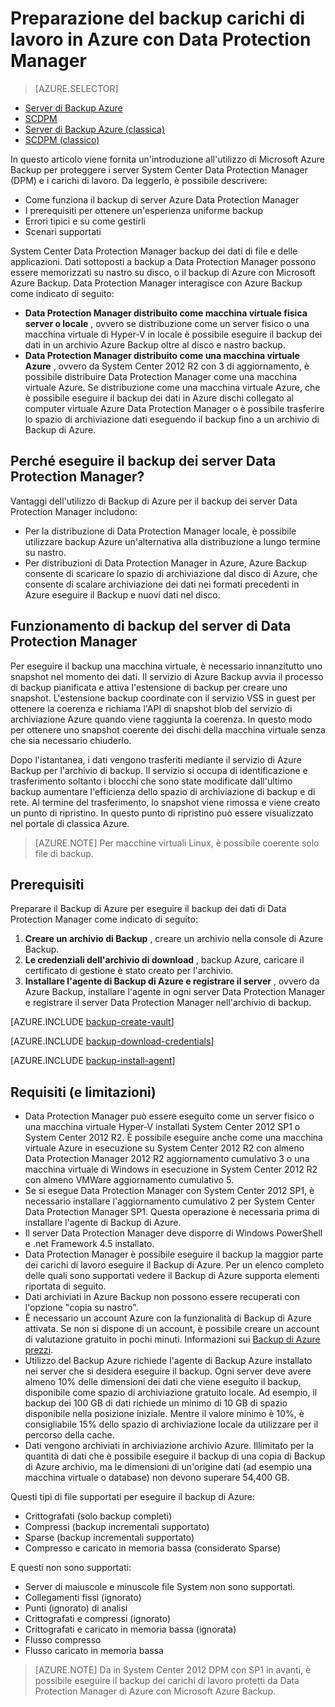 <properties
    pageTitle="Introduzione a backup Data Protection Manager Azure | Microsoft Azure"
    description="Introduzione al backup dei server Data Protection Manager mediante il servizio di Backup di Azure"
    services="backup"
    documentationCenter=""
    authors="Nkolli1"
    manager="shreeshd"
    editor=""
    keywords="System Center Data Protection Manager, gestione di protezione di dati, Data Protection Manager backup"/>

<tags
    ms.service="backup"
    ms.workload="storage-backup-recovery"
    ms.tgt_pltfrm="na"
    ms.devlang="na"
    ms.topic="article"
    ms.date="08/21/2016"
    ms.author="trinadhk;giridham;jimpark;markgal"/>

# <a name="preparing-to-back-up-workloads-to-azure-with-dpm"></a>Preparazione del backup carichi di lavoro in Azure con Data Protection Manager

> [AZURE.SELECTOR]
- [Server di Backup Azure](backup-azure-microsoft-azure-backup.md)
- [SCDPM](backup-azure-dpm-introduction.md)
- [Server di Backup Azure (classica)](backup-azure-microsoft-azure-backup-classic.md)
- [SCDPM (classico)](backup-azure-dpm-introduction-classic.md)


In questo articolo viene fornita un'introduzione all'utilizzo di Microsoft Azure Backup per proteggere i server System Center Data Protection Manager (DPM) e i carichi di lavoro. Da leggerlo, è possibile descrivere:

- Come funziona il backup di server Azure Data Protection Manager
- I prerequisiti per ottenere un'esperienza uniforme backup
- Errori tipici e su come gestirli
- Scenari supportati

System Center Data Protection Manager backup dei dati di file e delle applicazioni. Dati sottoposti a backup a Data Protection Manager possono essere memorizzati su nastro su disco, o il backup di Azure con Microsoft Azure Backup. Data Protection Manager interagisce con Azure Backup come indicato di seguito:

- **Data Protection Manager distribuito come macchina virtuale fisica server o locale** , ovvero se distribuzione come un server fisico o una macchina virtuale di Hyper-V in locale è possibile eseguire il backup dei dati in un archivio Azure Backup oltre al disco e nastro backup.
- **Data Protection Manager distribuito come una macchina virtuale Azure** , ovvero da System Center 2012 R2 con 3 di aggiornamento, è possibile distribuire Data Protection Manager come una macchina virtuale Azure. Se distribuzione come una macchina virtuale Azure, che è possibile eseguire il backup dei dati in Azure dischi collegato al computer virtuale Azure Data Protection Manager o è possibile trasferire lo spazio di archiviazione dati eseguendo il backup fino a un archivio di Backup di Azure.

## <a name="why-backup-your-dpm-servers"></a>Perché eseguire il backup dei server Data Protection Manager?

Vantaggi dell'utilizzo di Backup di Azure per il backup dei server Data Protection Manager includono:

- Per la distribuzione di Data Protection Manager locale, è possibile utilizzare backup Azure un'alternativa alla distribuzione a lungo termine su nastro.
- Per distribuzioni di Data Protection Manager in Azure, Azure Backup consente di scaricare lo spazio di archiviazione dal disco di Azure, che consente di scalare archiviazione dei dati nei formati precedenti in Azure eseguire il Backup e nuovi dati nel disco.

## <a name="how-does-dpm-server-backup-work"></a>Funzionamento di backup del server di Data Protection Manager
Per eseguire il backup una macchina virtuale, è necessario innanzitutto uno snapshot nel momento dei dati. Il servizio di Azure Backup avvia il processo di backup pianificata e attiva l'estensione di backup per creare uno snapshot. L'estensione backup coordinate con il servizio VSS in guest per ottenere la coerenza e richiama l'API di snapshot blob del servizio di archiviazione Azure quando viene raggiunta la coerenza. In questo modo per ottenere uno snapshot coerente dei dischi della macchina virtuale senza che sia necessario chiuderlo.

Dopo l'istantanea, i dati vengono trasferiti mediante il servizio di Azure Backup per l'archivio di backup. Il servizio si occupa di identificazione e trasferimento soltanto i blocchi che sono state modificate dall'ultimo backup aumentare l'efficienza dello spazio di archiviazione di backup e di rete. Al termine del trasferimento, lo snapshot viene rimossa e viene creato un punto di ripristino. In questo punto di ripristino può essere visualizzato nel portale di classica Azure.

>[AZURE.NOTE] Per macchine virtuali Linux, è possibile coerente solo file di backup.

## <a name="prerequisites"></a>Prerequisiti
Preparare il Backup di Azure per eseguire il backup dei dati di Data Protection Manager come indicato di seguito:

1. **Creare un archivio di Backup** , creare un archivio nella console di Azure Backup.
2. **Le credenziali dell'archivio di download** , backup Azure, caricare il certificato di gestione è stato creato per l'archivio.
3. **Installare l'agente di Backup di Azure e registrare il server** , ovvero da Azure Backup, installare l'agente in ogni server Data Protection Manager e registrare il server Data Protection Manager nell'archivio di backup.

[AZURE.INCLUDE [backup-create-vault](../../includes/backup-create-vault.md)]

[AZURE.INCLUDE [backup-download-credentials](../../includes/backup-download-credentials.md)]

[AZURE.INCLUDE [backup-install-agent](../../includes/backup-install-agent.md)]


## <a name="requirements-and-limitations"></a>Requisiti (e limitazioni)

- Data Protection Manager può essere eseguito come un server fisico o una macchina virtuale Hyper-V installati System Center 2012 SP1 o System Center 2012 R2. È possibile eseguire anche come una macchina virtuale Azure in esecuzione su System Center 2012 R2 con almeno Data Protection Manager 2012 R2 aggiornamento cumulativo 3 o una macchina virtuale di Windows in esecuzione in System Center 2012 R2 con almeno VMWare aggiornamento cumulativo 5.
- Se si esegue Data Protection Manager con System Center 2012 SP1, è necessario installare l'aggiornamento cumulativo 2 per System Center Data Protection Manager SP1. Questa operazione è necessaria prima di installare l'agente di Backup di Azure.
- Il server Data Protection Manager deve disporre di Windows PowerShell e .net Framework 4.5 installato.
- Data Protection Manager è possibile eseguire il backup la maggior parte dei carichi di lavoro eseguire il Backup di Azure. Per un elenco completo delle quali sono supportati vedere il Backup di Azure supporta elementi riportata di seguito.
- Dati archiviati in Azure Backup non possono essere recuperati con l'opzione "copia su nastro".
- È necessario un account Azure con la funzionalità di Backup di Azure attivata. Se non si dispone di un account, è possibile creare un account di valutazione gratuito in pochi minuti. Informazioni sui [Backup di Azure prezzi](https://azure.microsoft.com/pricing/details/backup/).
- Utilizzo del Backup Azure richiede l'agente di Backup Azure installato nei server che si desidera eseguire il backup. Ogni server deve avere almeno 10% delle dimensioni dei dati che viene eseguito il backup, disponibile come spazio di archiviazione gratuito locale. Ad esempio, il backup dei 100 GB di dati richiede un minimo di 10 GB di spazio disponibile nella posizione iniziale. Mentre il valore minimo è 10%, è consigliabile 15% dello spazio di archiviazione locale da utilizzare per il percorso della cache.
- Dati vengono archiviati in archiviazione archivio Azure. Illimitato per la quantità di dati che è possibile eseguire il backup di una copia di Backup di Azure archivio, ma le dimensioni di un'origine dati (ad esempio una macchina virtuale o database) non devono superare 54,400 GB.

Questi tipi di file supportati per eseguire il backup di Azure:

- Crittografati (solo backup completi)
- Compressi (backup incrementali supportato)
- Sparse (backup incrementali supportato)
- Compresso e caricato in memoria bassa (considerato Sparse)

E questi non sono supportati:

- Server di maiuscole e minuscole file System non sono supportati.
- Collegamenti fissi (ignorato)
- Punti (ignorato) di analisi
- Crittografati e compressi (ignorato)
- Crittografati e caricato in memoria bassa (ignorata)
- Flusso compresso
- Flusso caricato in memoria bassa

>[AZURE.NOTE] Da in System Center 2012 DPM con SP1 in avanti, è possibile eseguire il backup dei carichi di lavoro protetti da Data Protection Manager di Azure con Microsoft Azure Backup.
